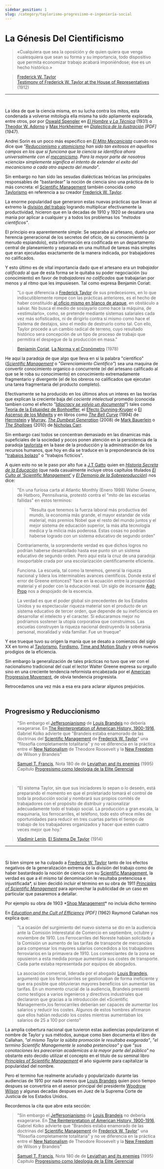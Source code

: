 ```yaml
---
sidebar_position: 1
slug: /category/taylorismo-progresismo-e-ingeniería-social
---
```


# La Génesis Del Cientificismo



>«Cualquiera que sea la oposición y de quien quiera que venga cualesquiera que sean su forma y su importancia, todo dispositivo que permita economizar trabajo acabará imponiéndose; ése es un hecho histórico.»

><a href="https://es.wikipedia.org/wiki/Frederick_Winslow_Taylor" target="_blank" rel="noopener noreferrer">Frederick W. Taylor</a> <br />
>[Testimony of Frederick W. Taylor at the House of Representatives](https://books.google.com.ar/books?id=6y7bAAAAMAAJ&printsec=frontcover&hl=es&source=gbs_ge_summary_r&cad=0#v=onepage&q&f=false) (1912)


<hr />

<br />

La idea de que la ciencia misma, en su lucha contra los mitos, esta condenada a volverse mitología ella misma ha sido apliamente explorada, entre otros, por por [Oswald Spengler](https://es.wikipedia.org/wiki/Oswald_Spengler) en *[El Hombre y La Técnica](https://archive.org/details/oswald-spengler-el-hombre-y-la-tecnica)* (1931) o [Theodor W. Adorno](https://es.wikipedia.org/wiki/Theodor_Adorno) y [Max Horkheimer](/) en *[Dialectica de la ilustración](https://comunicacionyteorias1.files.wordpress.com/2011/08/horkheimer-m-y-adorno-t-w-dialectica-de-la-ilustracion.pdf) <span class="pdf">[PDF]</span>* (1947).





Andrei Sorin es un poco más especifico en *<span class="lnk">[El Mito Mecanicista](/textosI/soft&mind/s&m2)</span>* cuando nos dice que *"<span class="lnk">[Reduccionismo y atomicismo](/textosI/soft&mind/s&m2#reduccionismo-y-atomismo)</span> han sido tan exitosos en aquellos campos en los que sí funciona que la ciencia se identifica ahora universalmente con el <a href="https://es.wikipedia.org/wiki/Mecanicismo" target="_blank" rel="noopener noreferrer">mecanicismo</a>. Para la mayor parte de nosotros «ciencia» simplemente significa el intento de extender el exito del mecanicismo a cada otro aspecto del mundo"*.


Sin embargo no han sido las sesudas dialécticas teóricas las principales responsables de "bastardear" la noción de ciencia sino una práctica de lo más concreta: el <span class="lnk">[Scientific Management](/textosi/t&c/t&c3/#scientific-management-acabar-con-el-oficio-para-acabar-con-el-control-obrero-de-los-tiempos-de-producción)</span> también conocida como <a href="https://es.wikipedia.org/wiki/Taylorismo" target="_blank" rel="noopener noreferrer">Taylorismo</a> en referencia a su creador <a href="https://es.wikipedia.org/wiki/Frederick_Winslow_Taylor" target="_blank" rel="noopener noreferrer">Frederick W. Taylor</a>.

La enorme popularidad que generaron estas nuevas prácticas que llevan al extremo la [división del trabajo](https://es.wikipedia.org/wiki/Divisi%C3%B3n_del_trabajo) logrando multiplicar efectivamente la productividad, hicieron que en la decadas de 1910 y 1920 se desatara una mania por aplicar a cualquier y a todos los problemas los *"métodos cientificos"*.


El principio era aparentemente simple: Se separaba al artesano, dueño por herencia generacional de los secretos del oficio, de su conocimiento (a menudo espiandolo), esta información era codificada en un departamento central de planeamiento y separada en una multitud de tareas más simples que eran ejecutadas exactamente de la manera indicada, por trabajadores no calificados.


Y esto último es de vital importancia dado que el artesano era un *trabajador calificado* al que de esta forma se le quitaba su poder negociación (su conocimiento) en favor de *trabajadores no calificados* que trabajarian por menos y al rítmo que les impusiesen. Tal como expresa Benjamin Coriat:


>"Lo que diferencia a <a href="https://es.wikipedia.org/wiki/Frederick_Winslow_Taylor" target="_blank" rel="noopener noreferrer">Frederick Taylor</a> de sus predecesores, en lo que indiscutiblemente rompe con las prácticas anteriores, es el hecho de haber constituido <span class="lnk">[al oficio mismo en blanco de ataque](/textosI/t&c/t&c3#scientific-management-acabar-con-el-oficio-para-acabar-con-el-control-obrero-de-los-tiempos-de-producción)</span>, en obstáculo a salvar. No busca el medio de soslayarlo como hace la máquina, de «estimularlo», como, se pretende mediante sistemas salariales cada vez más sofisticados, ni de dirigirlo contra sí mismo como hace el sistema de destajos, sino el medio de destruirlo como tal. Con ello, Taylor procede a un cambio radical de terreno, cuyo resultado histórico sera concepción de un tipo de proceso de trabajo que permitira el despegue de la producción en masa."

>[Benjamin Coriat](https://www.todostuslibros.com/autor/coriat-benjamin), <span class="lnk">[La Norma y el Cronómetro](/textosI/t&c/t&c3)</span> (1978)



He aquí la paradoja de que algo que lleva en sí la palabra "cientifico" (*<span class="lnk">[Scientific Management](/textosi/t&c/t&c3/#scientific-management-acabar-con-el-oficio-para-acabar-con-el-control-obrero-de-los-tiempos-de-producción)</span>* o *"Gerenciamiento Científico"*) sea una maquina de convertir conocimiento organico o concurrente (el del artesano calificado al que se le roba su conocimiento) en conocimiento extremadamente fragmentario y divergente (el de los obreros no calificados que ejecutan una tarea fragmentaria del producto completo).




Efectivamente se ha producido en los últimos años un interes en las teorías que explican la creciente baja del *cociente intelectual* promedio (conocida tambien como el efecto *"[Idiocracy se volvio un documental](https://medium.com/bouncin-and-behavin-blogs/proof-that-the-movie-idiocracy-is-becoming-a-documentary-602a65737535)"*) tales como [Teoría de la Estupidez de Bonhoeffer](https://es.wikipedia.org/wiki/Idiocracia), el [Efecto Dunning-Kruger](https://es.wikipedia.org/wiki/Efecto_Dunning-Kruger) o [El Ascenso de los Midwits](https://www.youtube.com/watch?v=9agM261CSJU) y en libros como *[The Bell Curve](https://archive.org/details/TheBellCurve_201603/page/n1)* (1994) de [Herrnstein](https://es.wikipedia.org/wiki/Richard_J._Herrnstein) y [Murray](https://es.wikipedia.org/wiki/Charles_Murray), *[The Dumbest Generation](https://archive.org/details/TheDumbestGeneration)* (2008) de [Mark Bauerlein](https://es.wikipedia.org/wiki/Mark_Bauerlein) o *[The Shallows](https://archive.org/details/TheShallowsWhatTheInternetIsDoingToOurBrains)* (2010) de [Nicholas Carr](https://es.wikipedia.org/wiki/Nicholas_Carr).






Sin embargo casi todos se concentran demasiado en las dinamicas más supeficiales de la sociedad y pocos ponen atención en la persistencia de la paradoja <a href="https://es.wikipedia.org/wiki/Taylorismo" target="_blank" rel="noopener noreferrer">taylorista</a> en la base de la producción y la administración de los recursos humanos, que hoy en dia se traduce en la preponderancia de los "[trabajos bolazo](https://en.wikipedia.org/wiki/Bullshit_Jobs)" o "trabajos ficticios".


A quien esto no se le paso por alto fue a <a href="https://es.wikipedia.org/wiki/John_Taylor_Gatto" target="_blank" rel="noopener noreferrer">J.T Gatto</a> quien en *<span class="lnk">[Historia Secreta de la Educación](/textosI/category/historia-secreta-de-la-educación-2003-jt-gatto)</span>* (que nada casualmente incluye otros capítulos titulados *<span class="lnk">[El Culto al 'Scientific Management'](/textosI/edu/edu3)</span>* y *<a class="lnk" href="/textosI/edu/edu2#el-demonio-de-la-sobreproducción" >El Demonio de la Sobreproducción</a>*) nos dice:

>"En una furiosa carta al Atlantic Monthly (Enero 1998) Walter Greene, de Hatboro, Pennsilvania, protestó contra el "mito de las escuelas fallidas" en estos terminos:


>>"Resulta que tenemos la fuerza laboral más productiva del mundo, la economía más grande, el mayor estandar de vida material, más premios Nobel que el resto del mundo juntos y el mejor sistema de educación superior, la más alta tecnología medica y la milicia más poderosa. Estas cosas no podrían haberse logrado con un sistema educativo de segundo orden"


>Contrariamente, la sorprendente verdad es que dichos logros no podrían haberse desarrollado hasta ese punto sin un sistema educativo de segundo orden. Pero aquí esta la cruz de una paradoja insoportable crada por una escolarización cientificamente eficiente.


>Funciona. La escuela, tal como la tenemos, general la riqueza nacional y lidera los interminables avances científicos. Donde esta el error de Greene entonces? Yace en la ecuación entre la prosperidad material y el poder con la educación real. Un siglo de incesante [Agit-Prop](https://es.wikipedia.org/wiki/Agitprop) nos a despojado de la escencia.


>La verdad es que el poder global sin precedentes de los Estados Unidos y su espectacular riqueza material son el producto de un sistema educativo de tercer orden, que depende de su ineficiencia en desarrollar el intelecto y el caracter. Si educaramos mejor no podriamos sostener la utopía corporativa que construimos. Las escuelas construyen la riqueza nacional destruyendo la soberania personal, moralidad y vida familiar. Fue un trueque"

Y ese trueque tuvo su origen la manía que se desato a comienzos del siglo XX en torno al <a href="https://es.wikipedia.org/wiki/Taylorismo" target="_blank" rel="noopener noreferrer">Taylorismo</a>, <a href="https://es.wikipedia.org/wiki/Fordismo" target="_blank" rel="noopener noreferrer">Fordismo</a>, <a href="https://en.wikipedia.org/wiki/Time_and_motion_study" target="_blank" rel="noopener noreferrer">Time and Motion Study</a> y otros nuevos prodigios de la eficiencia.

Sin embargo la generalización de tales prácticas no tuvo que ver con el nacionalismo tradicional del cual el lector Walter Greene expresa su orgullo sino en una creciente tendencia reformista encabezada por el [American Progressive Movement](https://es.wikipedia.org/wiki/Era_progresista), de obvia tendencia progresista.

Retrocedamos una vez más a esa era para aclarar algunos prejuicios.


<br />



## Progresismo y Reduccionismo

>"Sin embargo el [Jeffersonianismo](https://es.wikipedia.org/wiki/Democracia_de_Jefferson) de [Louis Brandeis](https://en.wikipedia.org/wiki/Louis_Brandeis) no debería exagerarse. En [The Reinterpretation of American History, 1900-1916](https://archive.org/details/KolkoGabrielTheTriumphOfConservatism), Gabriel Kolko advierte que "Brandeis estaba enamorado de las doctrinas del <span class="lnk">[Scientific Management](/textosi/t&c/t&c3/#scientific-management-acabar-con-el-oficio-para-acabar-con-el-control-obrero-de-los-tiempos-de-producción)</span> de <a href="https://es.wikipedia.org/wiki/Frederick_Winslow_Taylor" target="_blank" rel="noopener noreferrer">Frederick W. Taylor</a>" una "filosofía completamente totalitaria" y no ve diferencia en la práctica entre el [New Nationalism](https://en.wikipedia.org/wiki/New_Nationalism_(Theodore_Roosevelt)) de Theodore Roosevelt y la [New Freedom](https://en.wikipedia.org/wiki/The_New_Freedom) de Wilson y Brandeis"


>[Samuel T. Francis](https://americasfuture.org/the-castaway), Nota 180 de de [Leviathan and its enemies](https://archive.org/details/LeviathanAndItsEnemiesSamuelT.Francis2016) (1995) <br />
>Capítulo <span class="lnk">[Progresismo como Ideologia de la Elite Gerencial](/textosII/progresismo)</span>


<br />

>"El sistema Taylor, sin que sus iniciadores lo sepan o lo deseén, está preparando el momento en que el proletariado tomará el control de toda la producción social y nombrará sus propios comités de trabajadores con el propósito de distribuir y racionalizar adecuadamente todo el trabajo social. La producción a gran escala, la maquinaria, los ferrocarriles, el teléfono, todo esto ofrece miles de oportunidades para reducir en tres cuartas partes el tiempo de trabajo de los trabajadores organizados y hacer que estén cuatro veces mejor que hoy."



>[Vladimir Lenin](https://en.wikipedia.org/wiki/Vladimir_Lenin), [El Sistema De Taylor](https://www.marxists.org/archive/lenin/works/1914/mar/13.htm) (1914)

<hr />

<br />


Sí bien simpre se ha culpado a <a href="https://es.wikipedia.org/wiki/Frederick_Winslow_Taylor" target="_blank" rel="noopener noreferrer">Frederick W. Taylor</a> tanto de los efectos negativos de la generalización extrema de la división del trabajo como de haber bastardeado la noción de ciencia con su <span class="lnk">[Scientific Management](/textosi/t&c/t&c3/#scientific-management-acabar-con-el-oficio-para-acabar-con-el-control-obrero-de-los-tiempos-de-producción)</span>, la verdad es que a él mismo tal denominación le resultaba pretenciosa e injustificada*, si bien decidió incluir el término en su obra de 1911 *<a href="https://archive.org/details/principlesofscie00taylrich/mode/2up" target="_blank" rel="noopener noreferrer">Principles of Scientific Management</a>* para aprovechar la publicidad de un caso en particular que pasaremos a detallar. 

<p class="md_footnote_size">Por ejemplo su obra de 1903 *<a href="https://archive.org/details/shopmanagement01tayl/mode/2up" target="_blank" rel="noopener noreferrer">Shop Management</a>* no incluía dicho termino</p>

En *[Education and the Cult of Efficiency](https://faculty.washington.edu/rsoder/EDUC305/callahancultefficiency.pdf) <span class="pdf">[PDF]</span>* (1962) Raymond Callahan nos explica que: 

>"La ocasión del surgimiento del nuevo sistema se dio en la audiencia ante la Comisión Interestatal de Comercio en septiembre, octubre y noviembre de 1910. Los Ferrocarriles del Noreste habían solicitado a la Comisión un aumento de las tarifas de transporte de mercancías para compensar los mayores salarios concedidos a los trabajadores ferroviarios en la primavera de 1910. Los comerciantes de la zona se opusieron a esta medida porque aumentaría sus costes de transporte. Cada parte estaba representada por equipos de abogados.

>La asociación comercial, liderada por el abogado [Louis Brandeis](https://en.wikipedia.org/wiki/Louis_Brandeis), argumentó que los ferrocarriles se gestionaban de forma ineficiente y que era posible que obtuvieran mayores beneficios sin aumentar las tarifas. En un momento crucial de la audiencia, Brandeis presentó como testigos a varios ingenieros y directivos industriales que declararon que gracias a la introducción del «Scientific Management»,los ferrocarriles deberían ser capaces de aumentar los salarios y reducir los costes. Algunos de estos hombres afirmaron que ellos habían reducido los costes mientras aumentaban los salarios de 25 a 100 por ciento"


La amplia cobertura nacional que tuvieron estas audiencias popularizaron el nombre de Taylor y sus métodos, aunque como bien documenta el libro de Callahan, *"al mismo Taylor la súbita promoción le resultaba exagerada"*, *"el termino Scientific Managemente le sonaba pretencioso"* y que *"sus conotaciones les parecerian academicas a la mayor parte del público"* no obstante esto decidio utilizar el concepto en el titulo de su seminal libro *<a href="https://archive.org/details/principlesofscie00taylrich/mode/2up" target="_blank" rel="noopener noreferrer">Principles of Scientific Management</a>* el año siguiente para capitalizar la popularidad del nombre.


Pero el termino fue realmente acuñado y popularizado durante las audiencias de 1910 por nada menos que [Louis Brandeis](https://en.wikipedia.org/wiki/Louis_Brandeis) quien poco tiempo despues se convertiria en el asesor principal del presidente [Woodrow Wilson](https://en.wikipedia.org/wiki/Woodrow_Wilson) y algunas decadas despues en Juez de la Suprema Corte de Justicia de los Estados Unidos. 

Recordemos la cita que abre esta sección:

>"Sin embargo el [Jeffersonianismo](https://es.wikipedia.org/wiki/Democracia_de_Jefferson) de [Louis Brandeis](https://en.wikipedia.org/wiki/Louis_Brandeis) no debería exagerarse. En [The Reinterpretation of American History, 1900-1916](https://archive.org/details/KolkoGabrielTheTriumphOfConservatism), Gabriel Kolko advierte que "Brandeis estaba enamorado de las doctrinas del <span class="lnk">[Scientific Management](/textosi/t&c/t&c3/#scientific-management-acabar-con-el-oficio-para-acabar-con-el-control-obrero-de-los-tiempos-de-producción)</span> de <a href="https://es.wikipedia.org/wiki/Frederick_Winslow_Taylor" target="_blank" rel="noopener noreferrer">Frederick W. Taylor</a>" una "filosofía completamente totalitaria" y no ve diferencia en la práctica entre el [New Nationalism](https://en.wikipedia.org/wiki/New_Nationalism_(Theodore_Roosevelt)) de Theodore Roosevelt y la [New Freedom](https://en.wikipedia.org/wiki/The_New_Freedom) de Wilson y Brandeis"


>[Samuel T. Francis](https://americasfuture.org/the-castaway), Nota 180 de de [Leviathan and its enemies](https://archive.org/details/LeviathanAndItsEnemiesSamuelT.Francis2016) (1995) <br />
>Capítulo <span class="lnk">[Progresismo como Ideologia de la Elite Gerencial](/textosII/progresismo)</span>






<br />

<br />

<br />

<br />

<br />

<br />

<br />

<br />

<br />

<br />

<br />















La forma más sistematica e institucionalizada de este tipo de cooptación también esta muy ligada al boom de productividad que se dio a principios del siglo XX en torno al <a href="https://es.wikipedia.org/wiki/Taylorismo" target="_blank" rel="noopener noreferrer">Taylorismo</a>, <a href="https://es.wikipedia.org/wiki/Fordismo" target="_blank" rel="noopener noreferrer">Fordismo</a>, <a href="https://en.wikipedia.org/wiki/Time_and_motion_study" target="_blank" rel="noopener noreferrer">Time and Motion Study</a>, etc:



Los origenes de la [Ingeniería Social](https://es.wikipedia.org/wiki/Ingenier%C3%ADa_social_(ciencia_pol%C3%ADtica)) moderna también se encuentran a comienzos del proceso de expansión industrial y acumulación de capital basado en la [división del trabajo](https://es.wikipedia.org/wiki/Divisi%C3%B3n_del_trabajo) que comenzo a comienzos del siglo XX, cuando los insaciables pulpos económicos colectivamente conocidos como [The Robber Barons](https://es.wikipedia.org/wiki/Barones_ladrones), acosados por la opinion pública y las leyes antimonopolicas, decidieron reinvertir parte de las fabulosas ganacias generadas por las <span class="lnk">[nuevas normas de producción](/textosI/t&c/t&c4#nuevas-normas-de-producción)</span> en blanquear su imagen y sus activos bajo el pomposo nombre de [filantropía](https://en.wikipedia.org/wiki/Philanthropy#Differences_between_traditional_and_new_philanthropy).



Mientras que muchos supondran, acertadamente, que <em><a href="/textosI/maquiavelistas/maq10" class="lnk">La Ley de Hierro de la Oligarquia</a></em> es un proceso cíclico que ha ocurrido muchas veces antes en la historia de la humanidad, la modalidad de cooptación actual, basado en las técnicas de producción modernas, inevitablemente esta destinada a generar cambios mucho más permanentes, dado que ella genera una "inversión de valores" que nunca se había dado en la escala actual.



RELACION CON EL INCIPIENTE REFORMISMO

## Taylorismo Literal Vs Taylorismo Post-Industrial

>"La división detallada del trabajo implica analizar un proceso de producción y descomponerlo en una 
multitud de tareas realizadas por diferentes trabajadores. De esta manera, un proceso de trabajo 
basado en la artesanía, que alguna vez fue controlado por los propios trabajadores, se fragmenta. 
Luego, los gerentes reúnen las piezas para crear un proceso que está bajo su control. La ventaja 
financiera de esta estrategia es que se hace posible contratar menos trabajadores bien remunerados."



>[Hans Pruijt](https://scholar.google.nl/citations?user=w1Vk0X4AAAAJ&hl=en), [The Persistance of Taylorism](https://repub.eur.nl/pub/93588/Fight.PDF#page=12) (1996)

<hr />


## Keynesianismo: La Economia Midwit


>"Estos cambios [de la productividad] son los que interesan al pobre,
los que le dan el más alto nivel de vida y transforman los objetos
de lujo de una generación en objetos de primera necesidad para la
siguiente"

><a href="https://es.wikipedia.org/wiki/Frederick_Winslow_Taylor" target="_blank" rel="noopener noreferrer">Frederick W. Taylor</a> <br />
>[Testimony of Frederick W. Taylor at the House of Representatives](https://books.google.com.ar/books?id=6y7bAAAAMAAJ&printsec=frontcover&hl=es&source=gbs_ge_summary_r&cad=0#v=onepage&q&f=false) (1912)
<br />

>"En el «<span class="lnk">[Scientific Management](/textosi/t&c/t&c3/#scientific-management-acabar-con-el-oficio-para-acabar-con-el-control-obrero-de-los-tiempos-de-producción)</span>» de Taylor se basa, sobre todo, el tremendo aumento de la riqueza en los últimos setenta y cinco años, que ha elevado a las masas trabajadoras de los países desarrollados muy por encima de cualquier nivel registrado anteriormente, incluso para las clases acomodadas. Sin embargo, <a href="https://es.wikipedia.org/wiki/Frederick_Winslow_Taylor" target="_blank" rel="noopener noreferrer">Frederick Taylor</a>, aunque fue el Isaac Newton (o quizá el Arquímedes) de la ciencia del trabajo, sólo sentó las primeras bases. Desde entonces no se ha hecho mucho más, a pesar de que lleva muerto sesenta años"

>[Peter F. Drucker](https://es.wikipedia.org/wiki/Peter_F._Drucker), [Management](https://archive.org/details/management0000pete) (1973)

<hr />


blab bla bla etc etblab bla bla etc etblab bla bla etc etblab bla bla etc etblab bla bla etc etblab bla bla etc etblab bla bla etc etblab bla bla etc etblab bla bla etc etblab bla bla etc etblab bla bla etc etblab bla bla etc etblab bla bla etc etblab bla bla etc etblab bla bla etc etblab bla bla etc etblab bla bla etc etblab bla bla etc etblab bla bla etc etblab bla bla etc etblab bla bla etc etblab bla bla etc etblab bla bla etc etblab bla bla etc etblab bla bla etc etblab bla bla etc etblab bla bla etc etblab bla bla etc etblab bla bla etc etblab bla bla etc et

la etc etblab bla bla etc etblab bla bla etc etblab bla bla etc etblab bla bla etc etblab bla bla etc etblab bla bla etc etblab bla bla etc etblab bla bla etc etblab bla bla etc etblab bla bla etc etblab bla bla etc etblab bla bla etc etblab bla bla etc etblab bla bla etc etblab bla bla etc etblab bla bla etc etblab bla bla etc et


## Ciencia Vs Racionalización


b bla bla etc etblab bla bla etc etblab bla bla etc etblab bla bla etc etblab bla bla etc etblab bla bla etc etblab bla bla etc etblab bla bla etc etblab bla bla etc etblab bla bla etc etblab bla bla etc etblab bla bla etc etblab bla bla etc etblab bla bla etc etblab bla bla etc etblab bla bla etc etblab bla bla etc etblab bla bla etc etblab bla bla etc etblab bla bla etc etblab bla bla etc etblab bla bla etc etblab bla bla etc etblab bla bla etc etblab bla bla etc etblab bla bla etc etblab bla bla etc etblab bla bla etc etblab bla bla etc etblab bla bla etc et

la etc etblab bla bla etc etblab bla bla etc etblab bla bla etc etblab bla bla etc etblab bla bla etc etblab bla bla etc etblab bla bla etc etblab bla bla etc etblab bla bla etc etblab bla bla etc etblab bla bla etc etblab bla bla etc etblab bla bla etc etblab bla bla etc etblab bla bla etc etblab bla bla etc etblab bla bla etc et



## ¿El Fin de la "Circulación de las Elites"?

>"El volumen de deuda pública y privada a alcanzado un punto en el que no puede ser administrada mucho más tiempo. La deuda, como los desempleados, succiona el ya menguante flujo de sangre del capitalismo. Y no hay forma de sacarsela de encima.  <a href="https://es.wikipedia.org/wiki/Quiebra#:~:text=Una%20quiebra%20o%20bancarrota%20es,recursos%20econ%C3%B3micos%20disponibles%20(activos)." target="_blank" rel="noopener noreferrer">Bancarrotas</a>, que antes reajustaban la posición de deuda del capitalismo, hoy no llegan a hacer ni una abolladora en ello. La escala de bancarrota o inflación que podría reducir la deuda a un tamaño administrable, al mismo tiempo dislocaría (todos los economistas lo admiten) profundamente todas las instituciones capitalistas."

><a href="https://es.wikipedia.org/wiki/James_Burnham" target="_blank" rel="noopener noreferrer">James Burnham</a>, <a href="/textosI/category/la-revolución-gerencial-1941--james-burnham" class="lnk">La Revolución Gerencial</a> (1941)

<br />

>"Una firma *[Too Big To Fail](https://en.wikipedia.org/wiki/Too_big_to_fail)* (demasiado grande para quebrar) es aquella cuyo tamaño, complejidad, interconexión y funciones críticas son tales que, si la empresa entrara inesperadamente en liquidación, el resto del sistema financiero y la economía enfrentarían graves consecuencias adversas. Los gobiernos brindan apoyo a las empresas demasiado grandes para quebrar en una crisis, no por favoritismo o especial preocupación por la gerencia, los propietarios o los acreedores de la empresa, sino porque reconocen que las consecuencias para la economía en general de permitir un colapso desordenado superan con creces los costos de evitar la quiebra de alguna manera. Los medios comunes para evitar la quiebra incluyen facilitar una fusión, proporcionar crédito o inyectar capital gubernamental, todo lo cual protege al menos a algunos acreedores que de otro modo habrían sufrido pérdidas. ... Si la [crisis de las hipotecas subprime](https://es.wikipedia.org/wiki/Crisis_de_las_hipotecas_subprime) (2008) tiene una sola lección, es que el problema de las firmas *[Too Big To Fail](https://en.wikipedia.org/wiki/Too_big_to_fail)* debe resolverse"

>[Ben Bernanke](https://es.wikipedia.org/wiki/Ben_Bernanke), Presidente de la [Reserva Federal de EEUU](https://es.wikipedia.org/wiki/Sistema_de_la_Reserva_Federal) (2010)


<hr />



*James Burnham*, autor de la cita con la que abre esta sección, escribió 2 años despues otro libro,  *<a href="https://archive.org/details/in.ernet.dli.2015.247666" target="_blank" rel="noopener noreferrer">The Machiavellians</a> (1943)* donde dedica un capítulo completo, *<a href="/textosI/maquiavelistas/maq9" class="lnk">Pareto: La Circulación de las Élites</a>*, a resumir las observaciones del investigador italiano, como esta definición del proceso revolucionario:

>"Siempre hay obstaculos o "ataduras" como Pareto las llama, que interfieren con la libre circulación de los individuos hacia arriba y hacia abajo en la escala social. Principios especiales de selección, diferentes en cada sociedad, afectan la composición de la élite de tal forma que ya no incluyen a todas las personas mejor preparadas para el gobierno de la sociedad.

>Las debilidades se asentan y si no estan compensadas por una circulación del dia a dia y prosigen así por el tiempo suficiente, son corregidas agudamente por una revolución social, es decir, por la intromisión dentro de la élite de grandes numeros de individuos hasta entonces privados por los obstaculos de encontrar su nivel social natural."


Sin embargo debe tenerse en cuenta que la mayor parte de los conceptos desarrollados allí por <a href="https://es.wikipedia.org/wiki/Vilfredo_Pareto" target="_blank" rel="noopener noreferrer">Vilfredo Pareto</a> se basan en evidencia historica previa a la era post-industrial*, al actual *Ethos* marcadame anti-meritocratico y por ende pro-autocrático. La antimeritocracia por otro lado aparece como inevitable en un mundo donde las grandes corporaciones y su infinito poder subvierten desde el vamos las posibilidades de desarrollo del individuo, fenomeno que funciona como justificación ideológica de la extorción reformista que dearrollaremos en el cápitulo XXX.

<p class="md_footnote_size">* Estos prejuicios fueron tan persistentes que aún en 1995 con la evidencia en mano, <em><span class="lnk">[Progresismo como Ideologia de la Elite Gerencial](/textosII/progresismo)</span></em> se refiere a ese mismo fenomeno como una aparente contradición ideológica.</p>



El tipo de Revolución que Pareto describe ya no es posible tal como ocurria en el pasado. Sin embargo podemos ver que la percepción subjetiva de quienes fueron parte de dicho tipo de procesos revolucionarios es casi analoga a lo que se conoce como <a href="https://es.wikipedia.org/wiki/Milenarismo" target="_blank" rel="noopener noreferrer">milenialismo</a>.

definicion milenialismo por Sorin


falta de "Anticipacion" + accion ilogica = <a href="https://es.wikipedia.org/wiki/Milenarismo" target="_blank" rel="noopener noreferrer">milenialismo</a> post-industrial

Se explica que Sorin mismo falla en ver ese ultimo hecho cuando desea una revolucion
q ya no sea posible, traicionando su propia critica del Milenialismo


como cierre se retoma el ejempo de pareto al comienzo y se sugieren nuevos y diferentes subtipos

citaa Ford: Demasiado grande




